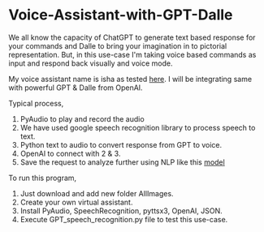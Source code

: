 # Voice-Assistant-with-GPT-Dalle
We all know the capacity of ChatGPT to generate text based response for your commands and Dalle to bring your imagination in to pictorial representation. But, in this use-case I'm taking voice based commands as input and respond back visually and voice mode.

My voice assistant name is isha as tested <a href="https://www.instagram.com/reel/CZnG7Y0jRbc/">here</a>. I will be integrating same with powerful GPT & Dalle from OpenAI.

Typical process, 
1. PyAudio to play and record the audio
2. We have used google speech recognition library to process speech to text.
3. Python text to audio to convert response from GPT to voice.
4. OpenAI to connect with 2 & 3.
5. Save the request to analyze further using NLP like this <a href="https://github.com/iamBHK/Sentiment-Analysis-to-Dataframe">model</a>

To run this program, 
1. Just download and add new folder AllImages.
2. Create your own virtual assistant.
3. Install PyAudio, SpeechRecognition, pyttsx3, OpenAI, JSON.
4. Execute GPT_speech_recognition.py file to test this use-case.
